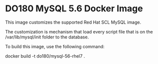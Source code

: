 # DO180 MySQL 5.6 Docker Image

This image customizes the supported Red Hat SCL MySQL image.

The customization is mechanism that load every script file that is on the /var/lib/mysql/init folder to the database.

To build this image, use the following command:

docker build -t do180/mysql-56-rhel7 .
